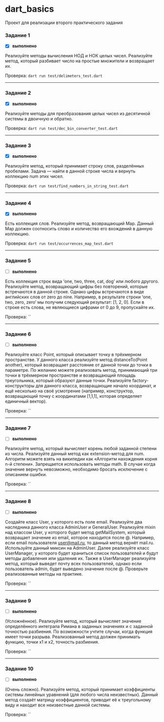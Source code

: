 # dart_basics

Проект для реализации второго практического задания
### Задание 1
- [x] **выполнено**

Реализуйте методы вычисления НОД и НОК целых чисел. Реализуйте метод, который разбивает число на простые множители и возвращает их.

Проверка: `dart run test/delimeters_test.dart`
***
### Задание 2
- [x] **выполнено**

Реализуйте методы для преобразования целых чисел из десятичной системы в двоичную и обратно.

Проверка: `dart run test/dec_bin_converter_test.dart`
***
### Задание 3
- [x] **выполнено**

Реализуйте метод, который принимает строку слов, разделённых пробелами. Задача — найти в данной строке числа и вернуть коллекцию num этих чисел.

Проверка: `dart run test/find_numbers_in_string_test.dart`
***
### Задание 4
- [x] **выполнено**

Есть коллекция слов. Реализуйте метод, возвращающий Map. Данный Map должен соотносить слово и количество его вхождений в данную коллекцию.

Проверка: `dart run test/occurrences_map_test.dart`
***
### Задание 5
- [ ] **выполнено**

Есть коллекция строк вида ‘one, two, three, cat, dog’ или любого другого. Реализуйте метод, возвращающий цифры без повторений, которые встречаются в данной строке. Однако цифры встречаются в виде английских слов от zero до nine. Например, в результате строки ‘one, two, zero, zero’ мы получим следующий результат: [1, 2, 0]. Если в строке есть слова, не являющиеся цифрами от 0 до 9, пропускайте их.

Проверка: ``
***
### Задание 6
- [ ] **выполнено**

Реализуйте класс Point, который описывает точку в трёхмерном пространстве. У данного класса реализуйте метод distanceTo(Point another), который возвращает расстояние от данной точки до точки в параметре. По желанию можете реализовать метод, принимающий три точки в трёхмерном пространстве и возвращающий площадь треугольника, который образуют данные точки. Реализуйте factory-конструкторы для данного класса, возвращающие начало координат, и ещё несколько на своё усмотрение (например, конструктор, возвращающий точку с координатами [1,1,1], которая определяет единичный вектор).

Проверка: ``
***
### Задание 7
- [ ] **выполнено**

Реализуйте метод, который вычисляет корень любой заданной степени из числа. Реализуйте данный метод как extension-метод для num. Алгоритм можете взять на википедии как «Алгоритм нахождения корня n-й степени». Запрещается использовать методы math. В случае когда значение вернуть невозможно, необходимо бросать исключение с описанием ошибки.

Проверка: ``
***
### Задание 8
- [ ] **выполнено**

Создайте класс User, у которого есть поле email. Реализуйте два наследника данного класса AdminUser и GeneralUser. Реализуйте mixin над классом User, у которого будет метод getMailSystem, который возвращает значение из email, которое находится после @. Например, если email пользователя user@mail.ru, то данный метод вернёт mail.ru. Используйте данный миксин на AdminUser. Далее реализуйте класс UserManager<T extends User>, у которого будет храниться список пользователей и будут методы добавления или удаления их. Также в UserManager реализуйте метод, который выведет почту всех пользователей, однако если пользователь admin, будет выведено значение после @. Проверьте реализованные методы на практике.

Проверка: ``
***
### Задание 9
- [ ] **выполнено**

(Усложнённое). Реализуйте метод, который вычисляет значение определённого интеграла Римана в заданных значениях и с заданной точностью разбиения. По возможности учтите случаи, когда функция имеет точки разрыва. Реализованный метод должен принимать функцию, точки x1 и x2, точность разбиения.

Проверка: ``
***
### Задание 10
- [ ] **выполнено**

(Очень сложно). Реализуйте метод, который принимает коэффициенты системы линейных уравнений (для любого числа неизвестных). Данный метод создаёт матрицу коэффициентов, приводит её к треугольному виду и находит все неизвестные данной системы.

Проверка: ``
